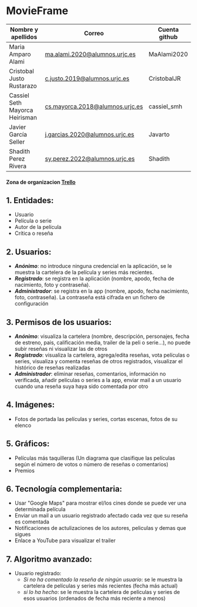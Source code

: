# MovieFrame

| Nombre y apellidos | Correo | Cuenta github |
| --- | --- | --- |
| Maria Amparo Alami | ma.alami.2020@alumnos.urjc.es | MaAlami2020 |
| Cristobal Justo Rustarazo | c.justo.2019@alumnos.urjc.es | CristobalJR |
| Cassiel Seth Mayorca Heirisman | cs.mayorca.2018@alumnos.urjc.es | cassiel_smh |
| Javier García Seller | j.garcias.2020@alumnos.urjc.es | Javarto |
| Shadith Perez  Rivera | sy.perez.2022@alumnos.urjc.es | Shadith |

#### Zona de organizacion [Trello](https://trello.com/w/movieframe)

## **1. Entidades:**
  - Usuario
  - Película o serie
  - Autor de la película
  - Crítica o reseña

## **2. Usuarios:**
  * **_Anónimo_**: no introduce ninguna credencial en la aplicación, se le muestra la cartelera de la película y series más recientes.
  * **_Registrado_**: se registra en la aplicación (nombre, apodo, fecha de nacimiento, foto y contraseña).
  * **_Administrador_**: se registra en la app (nombre, apodo, fecha nacimiento, foto, contraseña). La contraseña está cifrada en un fichero de configuración 

## **3. Permisos de los usuarios:**
  * **_Anónimo_**: visualiza la cartelera (nombre, descripción, personajes, fecha de estreno, pais, calificación media, trailer de la peli o serie...), no puede subir reseñas ni visualizar las de otros
  * **_Registrado_**: visualiza la cartelera, agrega/edita reseñas, vota películas o series, visualiza y comenta reseñas de otros registrados, visualizar el histórico de reseñas realizadas
  * **_Administrador_**: eliminar reseñas, comentarios, información no verificada, añadir películas o series a la app, enviar mail a un usuario cuando una reseña suya haya sido comentada por otro

## **4. Imágenes:**
  * Fotos de portada las películas y series, cortas escenas, fotos de su elenco

## **5. Gráficos:**
  * Películas más taquilleras (Un diagrama que clasifique las películas según el número de votos o número de reseñas o comentarios)
  * Premios
  
## **6. Tecnología complementaria:**
  * Usar "Google Maps" para mostrar el/los cines donde se puede ver una determinada película
  * Enviar un mail a un usuario registrado afectado cada vez que su reseña es comentada
  * Notificaciones de actulizaciones de los autores, peliculas y demas que sigues
  * Enlace a YouTube para visualizar el trailer

## **7. Algoritmo avanzado:**
  * Usuario registrado:
    * _Si no ha comentado la reseña de ningún usuario_: se le muestra la cartelera de películas y series más recientes (fecha más actual)
    * _si lo ha hecho_: se le muestra la cartelera de películas y series de esos usuarios (ordenados de fecha más reciente a menos)

